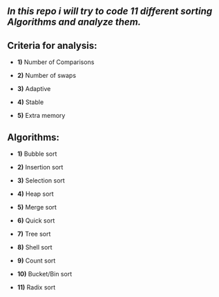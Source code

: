 

## *In this repo i will try to code 11 different sorting Algorithms and analyze them.*

  

## Criteria for analysis:

 - **1)** Number of Comparisons

- **2)** Number of swaps

- **3)** Adaptive

- **4)** Stable

- **5)** Extra memory

  

## Algorithms:

- **1)** Bubble sort

- **2)** Insertion sort

- **3)** Selection sort

- **4)** Heap sort

- **5)** Merge sort

- **6)** Quick sort

- **7)** Tree sort

- **8)** Shell sort

- **9)** Count sort

- **10)** Bucket/Bin sort

- **11)** Radix sort
